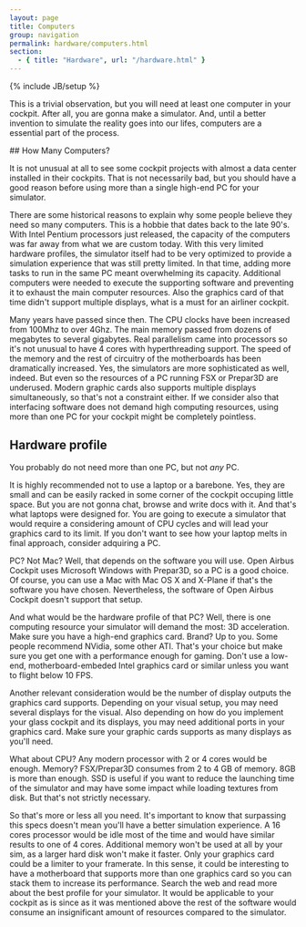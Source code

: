 ```yaml
---
layout: page
title: Computers
group: navigation
permalink: hardware/computers.html
section:
  - { title: "Hardware", url: "/hardware.html" }
---
```


{% include JB/setup %}

This is a trivial observation, but you will need at least one computer in your
cockpit. After all, you are gonna make a simulator. And, until a better 
invention to simulate the reality goes into our lifes, computers are a 
essential part of the process.

## How Many Computers?

It is not unusual at all to see some cockpit projects with almost a data center
installed in their cockpits. That is not necessarily bad, but you should have
a good reason before using more than a single high-end PC for your simulator.

There are some historical reasons to explain why some people believe they
need so many computers. This is a hobbie that dates back to the late 90's. 
With Intel Pentium processors just released, the capacity of the computers
was far away from what we are custom today. With this very limited hardware
profiles, the simulator itself had to be very optimized to provide a simulation
experience that was still pretty limited. In that time, adding more tasks to
run in the same PC meant overwhelming its capacity. Additional computers were
needed to execute the supporting software and preventing it to exhaust the
main computer resources. Also the graphics card of that time didn't support
multiple displays, what is a must for an airliner cockpit. 

Many years have passed since then. The CPU clocks have been increased from
100Mhz to over 4Ghz. The main memory passed from dozens of megabytes to several
gigabytes. Real parallelism came into processors so it's not unusual to have 4
cores with hyperthreading support. The speed of the memory and the rest of
circuitry of the motherboards has been dramatically increased. Yes, the
simulators are more sophisticated as well, indeed. But even so the resources of
a PC running FSX or Prepar3D are underused. Modern graphic cards also supports
multiple displays simultaneously, so that's not a constraint either. If we
consider also that interfacing software does not demand high computing
resources, using more than one PC for your cockpit might be completely
pointless.

## Hardware profile

You probably do not need more than one PC, but not *any* PC. 

It is highly recommended not to use a laptop or a barebone. Yes, they are small
and can be easily racked in some corner of the cockpit occuping little space.
But you are not gonna chat, browse and write docs with it. And that's what
laptops were designed for. You are going to execute a simulator that would
require a considering amount of CPU cycles and will lead your graphics card to
its limit. If you don't want to see how your laptop melts in final approach,
consider adquiring a PC.

PC? Not Mac? Well, that depends on the software you will use. Open Airbus
Cockpit uses Microsoft Windows with Prepar3D, so a PC is a good choice. Of
course, you can use a Mac with Mac OS X and X-Plane if that's the software you
have chosen. Nevertheless, the software of Open Airbus Cockpit doesn't support
that setup.

And what would be the hardware profile of that PC? Well, there is one computing
resource  your simulator will demand the most: 3D acceleration. Make sure you
have a high-end graphics card. Brand? Up to you. Some people recommend NVidia,
some other ATI. That's your choice but make sure you get one with a performance
enough for gaming. Don't use a low-end, motherboard-embeded Intel graphics card
or similar unless you want to flight below 10 FPS.

Another relevant consideration would be the number of display outputs the
graphics card supports. Depending on your visual setup, you may need several
displays for the visual. Also depending on how do you implement your glass
cockpit and its displays, you may need additional ports in your graphics card.
Make sure your graphic cards supports as many displays as you'll need.

What about CPU? Any modern processor with 2 or 4 cores would be enough. Memory? 
FSX/Prepar3D consumes from 2 to 4 GB of memory. 8GB is more than enough. SSD
is useful if you want to reduce the launching time of the simulator and may
have some impact while loading textures from disk. But that's not strictly
necessary.

So that's more or less all you need. It's important to know that surpassing 
this specs doesn't mean you'll have a better simulation experience. A 16 cores
processor would be idle most of the time and would have similar results to
one of 4 cores. Additional memory won't be used at all by your sim, as a 
larger hard disk won't make it faster. Only your graphics card could be a 
limiter to your framerate. In this sense, it could be interesting to 
have a motherboard that supports more than one graphics card so you can
stack them to increase its performance. Search the web and read more about
the best profile for your simulator. It would be applicable to your cockpit
as is since as it was mentioned above the rest of the software would consume
an insignificant amount of resources compared to the simulator.
